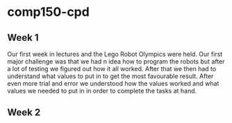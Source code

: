 # comp150-cpd

## Week 1
Our first week in lectures and the Lego Robot Olympics were held. Our first major challenge was that we had n idea how to program the robots  but after a lot of testing we figured out how it all worked. After that we then had to understand what values to put in to get the most favourable result. After even more trial and error we understood how the values worked and what values we needed to put in in order to complete the tasks at hand.

## Week 2

